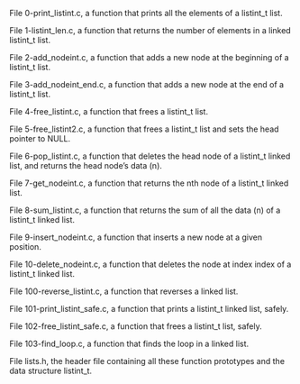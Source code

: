 File 0-print_listint.c, a function that prints all the elements of a listint_t list.

File 1-listint_len.c, a function that returns the number of elements in a linked listint_t list.

File 2-add_nodeint.c, a function that adds a new node at the beginning of a listint_t list.

File 3-add_nodeint_end.c, a function that adds a new node at the end of a listint_t list.

File 4-free_listint.c, a function that frees a listint_t list.

File 5-free_listint2.c, a function that frees a listint_t list and sets the head pointer to NULL.

File 6-pop_listint.c, a function that deletes the head node of a listint_t linked list, and returns the head node’s data (n).

File 7-get_nodeint.c, a function that returns the nth node of a listint_t linked list.

File 8-sum_listint.c, a function that returns the sum of all the data (n) of a listint_t linked list.

File 9-insert_nodeint.c, a function that inserts a new node at a given position.

File 10-delete_nodeint.c, a function that deletes the node at index index of a listint_t linked list.

File 100-reverse_listint.c, a function that reverses a linked list.

File 101-print_listint_safe.c, a function that prints a listint_t linked list, safely.

File 102-free_listint_safe.c, a function that frees a listint_t list, safely.

File 103-find_loop.c, a function that finds the loop in a linked list.

File lists.h, the header file containing all these function prototypes and the data structure listint_t.
